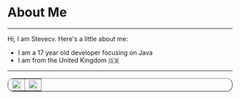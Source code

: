 # About Me

---

Hi, I am Stevecv. Here's a little about me:
  - I am a 17 year old developer focusing on Java
  - I am from the United Kingdom 🇬🇧

  
---

<div align="center">
<table border="1" style="border-radius: 13px">
  <tr>
    <td><div><img style="height: auto; width: 100%;" class="img" src="https://github-readme-stats.vercel.app/api?username=Stevecv&show_icons=true&theme=radical&bg_color=00000000&title_color=0f97e9&text_color=c8ccce&icon_color=21d907&hide_border=true" /></div></td>
    <td><div><img style="height: auto; width: 100%;" class="img" src="https://github-readme-stats.vercel.app/api/top-langs/?username=Stevecv&theme=radical&layout=compact&bg_color=00000000&title_color=0f97e9&text_color=c8ccce&icon_color=21d907&hide_border=true" /></div></td>
  </tr>
</table>
</div>

